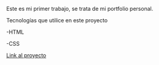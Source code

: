 Este es mi primer trabajo, se trata de mi portfolio personal.

Tecnologías que utilice en este proyecto

-HTML

-CSS

[Link al proyecto](https://rociodure12.github.io/Portafolio/)